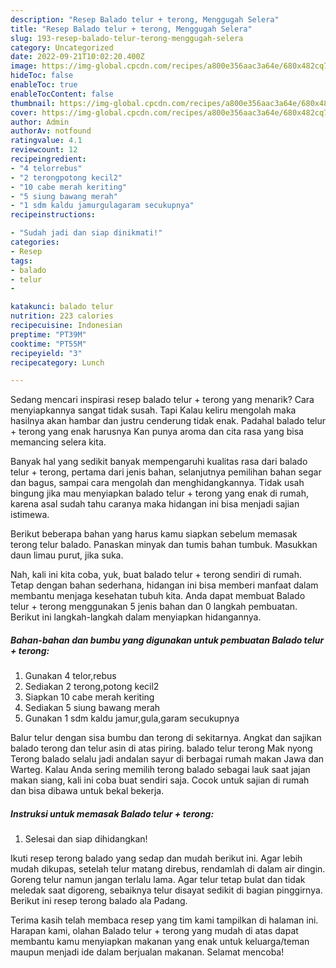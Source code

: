 ```yaml
---
description: "Resep Balado telur + terong, Menggugah Selera"
title: "Resep Balado telur + terong, Menggugah Selera"
slug: 193-resep-balado-telur-terong-menggugah-selera
category: Uncategorized
date: 2022-09-21T10:02:20.400Z
image: https://img-global.cpcdn.com/recipes/a800e356aac3a64e/680x482cq70/balado-telur-terong-foto-resep-utama.jpg
hideToc: false
enableToc: true
enableTocContent: false
thumbnail: https://img-global.cpcdn.com/recipes/a800e356aac3a64e/680x482cq70/balado-telur-terong-foto-resep-utama.jpg
cover: https://img-global.cpcdn.com/recipes/a800e356aac3a64e/680x482cq70/balado-telur-terong-foto-resep-utama.jpg
author: Admin
authorAv: notfound
ratingvalue: 4.1
reviewcount: 12
recipeingredient:
- "4 telorrebus"
- "2 terongpotong kecil2"
- "10 cabe merah keriting"
- "5 siung bawang merah"
- "1 sdm kaldu jamurgulagaram secukupnya"
recipeinstructions:

- "Sudah jadi dan siap dinikmati!"
categories:
- Resep
tags:
- balado
- telur
- 

katakunci: balado telur  
nutrition: 223 calories
recipecuisine: Indonesian
preptime: "PT39M"
cooktime: "PT55M"
recipeyield: "3"
recipecategory: Lunch

---
```



Sedang mencari inspirasi resep balado telur + terong yang menarik? Cara menyiapkannya sangat tidak susah. Tapi Kalau keliru mengolah maka hasilnya akan hambar dan justru cenderung tidak enak. Padahal balado telur + terong yang enak harusnya Kan punya aroma dan cita rasa yang bisa memancing selera kita.


Banyak hal yang sedikit banyak mempengaruhi kualitas rasa dari balado telur + terong, pertama dari jenis bahan, selanjutnya pemilihan bahan segar dan bagus, sampai cara mengolah dan menghidangkannya. Tidak usah bingung jika mau menyiapkan balado telur + terong yang enak di rumah, karena asal sudah tahu caranya maka hidangan ini bisa menjadi sajian istimewa.

Berikut beberapa bahan yang harus kamu siapkan sebelum memasak terong telur balado. Panaskan minyak dan tumis bahan tumbuk. Masukkan daun limau purut, jika suka.


Nah, kali ini kita coba, yuk, buat balado telur + terong sendiri di rumah. Tetap dengan bahan sederhana, hidangan ini bisa memberi manfaat dalam membantu menjaga kesehatan tubuh kita. Anda dapat membuat Balado telur + terong menggunakan 5 jenis bahan dan 0 langkah pembuatan. Berikut ini langkah-langkah dalam menyiapkan hidangannya.

<!--inarticleads1-->

##### Bahan-bahan dan bumbu yang digunakan untuk pembuatan Balado telur + terong:

1. Gunakan 4 telor,rebus
1. Sediakan 2 terong,potong kecil2
1. Siapkan 10 cabe merah keriting
1. Sediakan 5 siung bawang merah
1. Gunakan 1 sdm kaldu jamur,gula,garam secukupnya


Balur telur dengan sisa bumbu dan terong di sekitarnya. Angkat dan sajikan balado terong dan telur asin di atas piring. balado telur terong Mak nyong Terong balado selalu jadi andalan sayur di berbagai rumah makan Jawa dan Warteg. Kalau Anda sering memilih terong balado sebagai lauk saat jajan makan siang, kali ini coba buat sendiri saja. Cocok untuk sajian di rumah dan bisa dibawa untuk bekal bekerja. 

<!--inarticleads2-->

##### Instruksi untuk memasak Balado telur + terong:


1. Selesai dan siap dihidangkan!

Ikuti resep terong balado yang sedap dan mudah berikut ini. Agar lebih mudah dikupas, setelah telur matang direbus, rendamlah di dalam air dingin. Goreng telur namun jangan terlalu lama. Agar telur tetap bulat dan tidak meledak saat digoreng, sebaiknya telur disayat sedikit di bagian pinggirnya. Berikut ini resep terong balado ala Padang. 

Terima kasih telah membaca resep yang tim kami tampilkan di halaman ini. Harapan kami, olahan Balado telur + terong yang mudah di atas dapat membantu kamu menyiapkan makanan yang enak untuk keluarga/teman maupun menjadi ide dalam berjualan makanan. Selamat mencoba!
